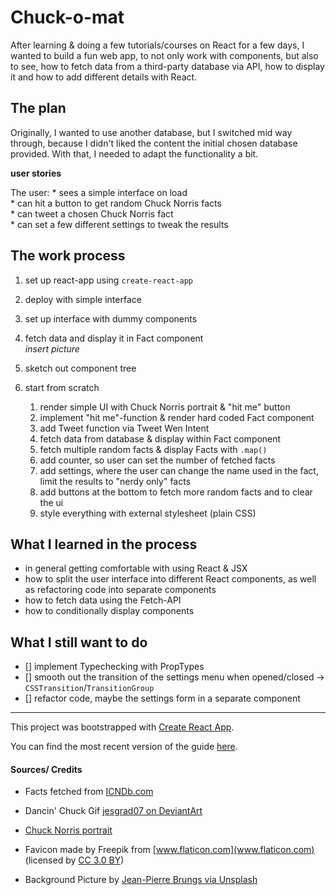 # Chuck-o-mat

After learning & doing a few tutorials/courses on React for a few days, I wanted to build a fun web app, to not only work with components, but also to see, how to fetch data from a third-party database via API, how to display it and how to add different details with React.

## The plan

Originally, I wanted to use another database, but I switched mid way through, because I didn't liked the content the initial chosen database provided. With that, I needed to adapt the functionality a bit.

**user stories**

The user:
    * sees a simple interface on load  
    * can hit a button to get random Chuck Norris facts  
    * can tweet a chosen Chuck Norris fact  
    * can set a few different settings to tweak the results  

## The work process

1. set up react-app using `create-react-app`  
2. deploy with simple interface  

3. set up interface with dummy components  
4. fetch data and display it in Fact component  
*insert picture*  
5. sketch out component tree  
6. start from scratch  
    1. render simple UI with Chuck Norris portrait & "hit me" button  
    2. implement "hit me"-function & render hard coded Fact component  
    3. add Tweet function via Tweet Wen Intent  
    4. fetch data from database & display within Fact component  
    5. fetch multiple random facts & display Facts with `.map()`  
    6. add counter, so user can set the number of fetched facts  
    7. add settings, where the user can change the name used in the fact, limit the results to "nerdy only" facts  
    8. add buttons at the bottom to fetch more random facts and to clear the ui  
    9. style everything with external stylesheet (plain CSS)

## What I learned in the process

* in general getting comfortable with using React & JSX  
* how to split the user interface into different React components, as well as refactoring code into separate components  
* how to fetch data using the Fetch-API  
* how to conditionally display components  

## What I still want to do

- [] implement Typechecking with PropTypes  
- [] smooth out the transition of the settings menu when opened/closed → `CSSTransition`/`TransitionGroup`  
- [] refactor code, maybe the settings form in a separate component

-----------

This project was bootstrapped with [Create React App](https://github.com/facebookincubator/create-react-app).

You can find the most recent version of the guide [here](https://github.com/facebookincubator/create-react-app/blob/master/packages/react-scripts/template/README.md).

#### Sources/ Credits

* Facts fetched from [ICNDb.com](http://www.icndb.com/api/)

* Dancin' Chuck Gif [jesgrad07 on DeviantArt](https://jesgrad07.deviantart.com/art/Chuck-Norris-Dancin-186138685)  
* [Chuck Norris portrait](https://static.wixstatic.com/media/2cd43b_6a369bda0d874ace8e00e08838ce16a0~mv2.png)  
* Favicon made by Freepik from [www.flaticon.com](www.flaticon.com) (licensed by [CC 3.0 BY](http://creativecommons.org/licenses/by/3.0/))  
* Background Picture by [Jean-Pierre Brungs via Unsplash](https://unsplash.com/@johnnyabroad)
